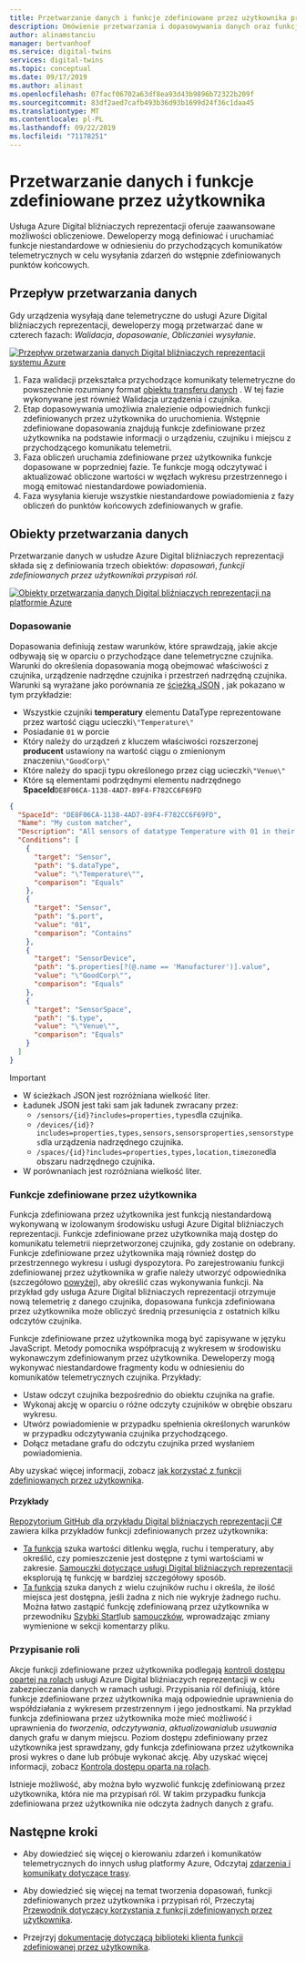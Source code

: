```yaml
---
title: Przetwarzanie danych i funkcje zdefiniowane przez użytkownika przy użyciu usługi Azure Digital bliźniaczych reprezentacji | Microsoft Docs
description: Omówienie przetwarzania i dopasowywania danych oraz funkcji zdefiniowanych przez użytkownika przy użyciu usługi Azure Digital bliźniaczych reprezentacji.
author: alinamstanciu
manager: bertvanhoof
ms.service: digital-twins
services: digital-twins
ms.topic: conceptual
ms.date: 09/17/2019
ms.author: alinast
ms.openlocfilehash: 07facf06702a63df8ea93d43b9896b72322b209f
ms.sourcegitcommit: 83df2aed7cafb493b36d93b1699d24f36c1daa45
ms.translationtype: MT
ms.contentlocale: pl-PL
ms.lasthandoff: 09/22/2019
ms.locfileid: "71178251"
---
```

# <a name="data-processing-and-user-defined-functions"></a>Przetwarzanie danych i funkcje zdefiniowane przez użytkownika

Usługa Azure Digital bliźniaczych reprezentacji oferuje zaawansowane możliwości obliczeniowe. Deweloperzy mogą definiować i uruchamiać funkcje niestandardowe w odniesieniu do przychodzących komunikatów telemetrycznych w celu wysyłania zdarzeń do wstępnie zdefiniowanych punktów końcowych.

## <a name="data-processing-flow"></a>Przepływ przetwarzania danych

Gdy urządzenia wysyłają dane telemetryczne do usługi Azure Digital bliźniaczych reprezentacji, deweloperzy mogą przetwarzać dane w czterech fazach: *Walidacja*, *dopasowanie*, *Obliczanie*i *wysyłanie*.

[![Przepływ przetwarzania danych Digital bliźniaczych reprezentacji systemu Azure](media/concepts/digital-twins-data-processing-flow.png)](media/concepts/digital-twins-data-processing-flow.png#lightbox)

1. Faza walidacji przekształca przychodzące komunikaty telemetryczne do powszechnie rozumiany format [obiektu transferu danych](https://docs.microsoft.com/aspnet/web-api/overview/data/using-web-api-with-entity-framework/part-5) . W tej fazie wykonywane jest również Walidacja urządzenia i czujnika.
1. Etap dopasowywania umożliwia znalezienie odpowiednich funkcji zdefiniowanych przez użytkownika do uruchomienia. Wstępnie zdefiniowane dopasowania znajdują funkcje zdefiniowane przez użytkownika na podstawie informacji o urządzeniu, czujniku i miejscu z przychodzącego komunikatu telemetrii.
1. Faza obliczeń uruchamia zdefiniowane przez użytkownika funkcje dopasowane w poprzedniej fazie. Te funkcje mogą odczytywać i aktualizować obliczone wartości w węzłach wykresu przestrzennego i mogą emitować niestandardowe powiadomienia.
1. Faza wysyłania kieruje wszystkie niestandardowe powiadomienia z fazy obliczeń do punktów końcowych zdefiniowanych w grafie.

## <a name="data-processing-objects"></a>Obiekty przetwarzania danych

Przetwarzanie danych w usłudze Azure Digital bliźniaczych reprezentacji składa się z definiowania trzech obiektów: *dopasowań*, *funkcji zdefiniowanych przez użytkownika*i *przypisań ról*.

[![Obiekty przetwarzania danych Digital bliźniaczych reprezentacji na platformie Azure](media/concepts/digital-twins-user-defined-functions.png)](media/concepts/digital-twins-user-defined-functions.png#lightbox)

### <a name="matchers"></a>Dopasowanie

Dopasowania definiują zestaw warunków, które sprawdzają, jakie akcje odbywają się w oparciu o przychodzące dane telemetryczne czujnika. Warunki do określenia dopasowania mogą obejmować właściwości z czujnika, urządzenie nadrzędne czujnika i przestrzeń nadrzędną czujnika. Warunki są wyrażane jako porównania ze [ścieżką JSON](https://jsonpath.com/) , jak pokazano w tym przykładzie:

- Wszystkie czujniki **temperatury** elementu DataType reprezentowane przez wartość ciągu ucieczki`\"Temperature\"`
- Posiadanie `01` w porcie
- Który należy do urządzeń z kluczem właściwości rozszerzonej **producent** ustawiony na wartość ciągu o zmienionym znaczeniu`\"GoodCorp\"`
- Które należy do spacji typu określonego przez ciąg ucieczki`\"Venue\"`
- Które są elementami podrzędnymi elementu nadrzędnego **SpaceId**`DE8F06CA-1138-4AD7-89F4-F782CC6F69FD`

```JSON
{
  "SpaceId": "DE8F06CA-1138-4AD7-89F4-F782CC6F69FD",
  "Name": "My custom matcher",
  "Description": "All sensors of datatype Temperature with 01 in their port that belong to devices with the extended property key Manufacturer set to the value GoodCorp and that belong to spaces of type Venue that are somewhere below space Id DE8F06CA-1138-4AD7-89F4-F782CC6F69FD",
  "Conditions": [
    {
      "target": "Sensor",
      "path": "$.dataType",
      "value": "\"Temperature\"",
      "comparison": "Equals"
    },
    {
      "target": "Sensor",
      "path": "$.port",
      "value": "01",
      "comparison": "Contains"
    },
    {
      "target": "SensorDevice",
      "path": "$.properties[?(@.name == 'Manufacturer')].value",
      "value": "\"GoodCorp\"",
      "comparison": "Equals"
    },
    {
      "target": "SensorSpace",
      "path": "$.type",
      "value": "\"Venue\"",
      "comparison": "Equals"
    }
  ]
}
```

> [!IMPORTANT]
> - W ścieżkach JSON jest rozróżniana wielkość liter.
> - Ładunek JSON jest taki sam jak ładunek zwracany przez:
>   - `/sensors/{id}?includes=properties,types`dla czujnika.
>   - `/devices/{id}?includes=properties,types,sensors,sensorsproperties,sensorstypes`dla urządzenia nadrzędnego czujnika.
>   - `/spaces/{id}?includes=properties,types,location,timezone`dla obszaru nadrzędnego czujnika.
> - W porównaniach jest rozróżniana wielkość liter.

### <a name="user-defined-functions"></a>Funkcje zdefiniowane przez użytkownika

Funkcja zdefiniowana przez użytkownika jest funkcją niestandardową wykonywaną w izolowanym środowisku usługi Azure Digital bliźniaczych reprezentacji. Funkcje zdefiniowane przez użytkownika mają dostęp do komunikatu telemetrii nieprzetworzonej czujnika, gdy zostanie on odebrany. Funkcje zdefiniowane przez użytkownika mają również dostęp do przestrzennego wykresu i usługi dyspozytora. Po zarejestrowaniu funkcji zdefiniowanej przez użytkownika w grafie należy utworzyć odpowiednika (szczegółowo [powyżej](#matchers)), aby określić czas wykonywania funkcji. Na przykład gdy usługa Azure Digital bliźniaczych reprezentacji otrzymuje nową telemetrię z danego czujnika, dopasowana funkcja zdefiniowana przez użytkownika może obliczyć średnią przesunięcia z ostatnich kilku odczytów czujnika.

Funkcje zdefiniowane przez użytkownika mogą być zapisywane w języku JavaScript. Metody pomocnika współpracują z wykresem w środowisku wykonawczym zdefiniowanym przez użytkownika. Deweloperzy mogą wykonywać niestandardowe fragmenty kodu w odniesieniu do komunikatów telemetrycznych czujnika. Przykłady:

- Ustaw odczyt czujnika bezpośrednio do obiektu czujnika na grafie.
- Wykonaj akcję w oparciu o różne odczyty czujników w obrębie obszaru wykresu.
- Utwórz powiadomienie w przypadku spełnienia określonych warunków w przypadku odczytywania czujnika przychodzącego.
- Dołącz metadane grafu do odczytu czujnika przed wysłaniem powiadomienia.

Aby uzyskać więcej informacji, zobacz [jak korzystać z funkcji zdefiniowanych przez użytkownika](./how-to-user-defined-functions.md).

#### <a name="examples"></a>Przykłady

[Repozytorium GitHub dla przykładu Digital bliźniaczych reprezentacji C# ](https://github.com/Azure-Samples/digital-twins-samples-csharp/) zawiera kilka przykładów funkcji zdefiniowanych przez użytkownika:
- [Ta funkcja](https://github.com/Azure-Samples/digital-twins-samples-csharp/blob/master/occupancy-quickstart/src/actions/userDefinedFunctions/availabilityForTutorial.js) szuka wartości ditlenku węgla, ruchu i temperatury, aby określić, czy pomieszczenie jest dostępne z tymi wartościami w zakresie. [Samouczki dotyczące usługi Digital bliźniaczych reprezentacji](tutorial-facilities-udf.md) eksplorują tę funkcję w bardziej szczegółowy sposób. 
- [Ta funkcja](https://github.com/Azure-Samples/digital-twins-samples-csharp/blob/master/occupancy-quickstart/src/actions/userDefinedFunctions/multiplemotionsensors.js) szuka danych z wielu czujników ruchu i określa, że ilość miejsca jest dostępna, jeśli żadna z nich nie wykryje żadnego ruchu. Można łatwo zastąpić funkcję zdefiniowaną przez użytkownika w przewodniku [Szybki Start](quickstart-view-occupancy-dotnet.md)lub [samouczków](tutorial-facilities-setup.md), wprowadzając zmiany wymienione w sekcji komentarzy pliku. 

### <a name="role-assignment"></a>Przypisanie roli

Akcje funkcji zdefiniowane przez użytkownika podlegają [kontroli dostępu opartej na rolach](./security-role-based-access-control.md) usługi Azure Digital bliźniaczych reprezentacji w celu zabezpieczania danych w ramach usługi. Przypisania ról definiują, które funkcje zdefiniowane przez użytkownika mają odpowiednie uprawnienia do współdziałania z wykresem przestrzennym i jego jednostkami. Na przykład funkcja zdefiniowana przez użytkownika może mieć możliwość i uprawnienia do *tworzenia*, *odczytywania*, *aktualizowania*lub *usuwania* danych grafu w danym miejscu. Poziom dostępu zdefiniowany przez użytkownika jest sprawdzany, gdy funkcja zdefiniowana przez użytkownika prosi wykres o dane lub próbuje wykonać akcję. Aby uzyskać więcej informacji, zobacz [Kontrola dostępu oparta na rolach](./security-create-manage-role-assignments.md).

Istnieje możliwość, aby można było wyzwolić funkcję zdefiniowaną przez użytkownika, która nie ma przypisań ról. W takim przypadku funkcja zdefiniowana przez użytkownika nie odczyta żadnych danych z grafu.

## <a name="next-steps"></a>Następne kroki

- Aby dowiedzieć się więcej o kierowaniu zdarzeń i komunikatów telemetrycznych do innych usług platformy Azure, Odczytaj [zdarzenia i komunikaty dotyczące trasy](./concepts-events-routing.md).

- Aby dowiedzieć się więcej na temat tworzenia dopasowań, funkcji zdefiniowanych przez użytkownika i przypisań ról, Przeczytaj [Przewodnik dotyczący korzystania z funkcji zdefiniowanych przez użytkownika](./how-to-user-defined-functions.md).

- Przejrzyj [dokumentację dotyczącą biblioteki klienta funkcji zdefiniowanej przez użytkownika](./reference-user-defined-functions-client-library.md).
